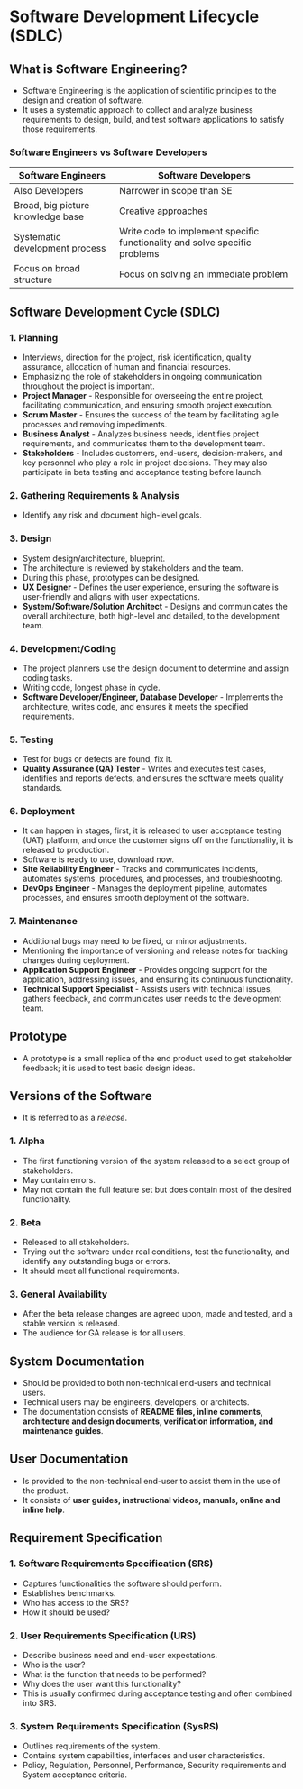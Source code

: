 # Software Development Lifecycle (SDLC)

## What is Software Engineering?

- Software Engineering is the application of scientific principles to the design and creation of software.
- It uses a systematic approach to collect and analyze business requirements to design, build, and test software applications to satisfy those requirements.

### Software Engineers vs Software Developers

| Software Engineers               | Software Developers                                                    |    
| -------------------------------- | --------------------------------------------------------------------- | 
| Also Developers                  | Narrower in scope than SE                                               |     
| Broad, big picture knowledge base | Creative approaches                                                      |     
| Systematic development process    | Write code to implement specific functionality and solve specific problems |     
| Focus on broad structure          | Focus on solving an immediate problem                                    |     

## Software Development Cycle (SDLC)

### 1. Planning

- Interviews, direction for the project, risk identification, quality assurance, allocation of human and financial resources.
- Emphasizing the role of stakeholders in ongoing communication throughout the project is important.
- **Project Manager** - Responsible for overseeing the entire project, facilitating communication, and ensuring smooth project execution.
- **Scrum Master** - Ensures the success of the team by facilitating agile processes and removing impediments.
- **Business Analyst** - Analyzes business needs, identifies project requirements, and communicates them to the development team.
- **Stakeholders** - Includes customers, end-users, decision-makers, and key personnel who play a role in project decisions. They may also participate in beta testing and acceptance testing before launch.

### 2. Gathering Requirements & Analysis

- Identify any risk and document high-level goals.

### 3. Design

- System design/architecture, blueprint.
- The architecture is reviewed by stakeholders and the team.
- During this phase, prototypes can be designed.
- **UX Designer** - Defines the user experience, ensuring the software is user-friendly and aligns with user expectations.
- **System/Software/Solution Architect** - Designs and communicates the overall architecture, both high-level and detailed, to the development team.

### 4. Development/Coding

- The project planners use the design document to determine and assign coding tasks.
- Writing code, longest phase in cycle.
- **Software Developer/Engineer, Database Developer** - Implements the architecture, writes code, and ensures it meets the specified requirements.

### 5. Testing

- Test for bugs or defects are found, fix it.
- **Quality Assurance (QA) Tester** - Writes and executes test cases, identifies and reports defects, and ensures the software meets quality standards.

### 6. Deployment

- It can happen in stages, first, it is released to user acceptance testing (UAT) platform, and once the customer signs off on the functionality, it is released to production.
- Software is ready to use, download now.
- **Site Reliability Engineer** - Tracks and communicates incidents, automates systems, procedures, and processes, and troubleshooting.
- **DevOps Engineer** - Manages the deployment pipeline, automates processes, and ensures smooth deployment of the software.

### 7. Maintenance

- Additional bugs may need to be fixed, or minor adjustments.
- Mentioning the importance of versioning and release notes for tracking changes during deployment.
- **Application Support Engineer** - Provides ongoing support for the application, addressing issues, and ensuring its continuous functionality.
- **Technical Support Specialist** - Assists users with technical issues, gathers feedback, and communicates user needs to the development team.

## Prototype

- A prototype is a small replica of the end product used to get stakeholder feedback; it is used to test basic design ideas.

## Versions of the Software

- It is referred to as a *release*.
  
### 1. Alpha

- The first functioning version of the system released to a select group of stakeholders.
- May contain errors.
- May not contain the full feature set but does contain most of the desired functionality.

### 2. Beta

- Released to all stakeholders.
- Trying out the software under real conditions, test the functionality, and identify any outstanding bugs or errors.
- It should meet all functional requirements.

### 3. General Availability

- After the beta release changes are agreed upon, made and tested, and a stable version is released.
- The audience for GA release is for all users.

## System Documentation

- Should be provided to both non-technical end-users and technical users.
- Technical users may be engineers, developers, or architects.
- The documentation consists of **README files, inline comments, architecture and design documents, verification information, and maintenance guides**.

## User Documentation

- Is provided to the non-technical end-user to assist them in the use of the product.
- It consists of **user guides, instructional videos, manuals, online and inline help**.

## Requirement Specification

### 1. Software Requirements Specification (SRS)

- Captures functionalities the software should perform.
- Establishes benchmarks.
- Who has access to the SRS?
- How it should be used?

### **2. User Requirements Specification (URS)**

- Describe business need and end-user expectations.
- Who is the user?
- What is the function that needs to be performed?
- Why does the user want this functionality?
- This is usually confirmed during acceptance testing and often combined into SRS.

### **3. System Requirements Specification (SysRS)**

- Outlines requirements of the system.
- Contains system capabilities, interfaces and user characteristics.
- Policy, Regulation, Personnel, Performance, Security requirements and System acceptance criteria.

